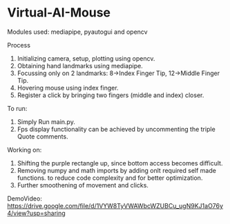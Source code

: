 # Virtual-AI-Mouse
Modules used:
mediapipe, pyautogui and opencv

Process
1. Initializing camera, setup, plotting using opencv.<br>
2. Obtaining hand landmarks using mediapipe.<br>
3. Focussing only on 2 landmarks: 8->Index Finger Tip, 12->Middle Finger Tip.<br>
4. Hovering mouse using index finger.<br>
5. Register a click by bringing two fingers (middle and index) closer.<br>

To run:<br>
1. Simply Run main.py.<br>
2. Fps display functionality can be achieved by uncommenting the triple Quote comments.<br>

Working on:
1. Shifting the purple rectangle up, since bottom access becomes difficult.<br>
2. Removing numpy and math imports by adding onlt required self made functions. to reduce code complexity and for better optimization.<br>
3. Further smoothening of movement and clicks.<br>

DemoVideo: https://drive.google.com/file/d/1VYW8TyVWAWbcWZUBCu_ugN9KJ1aO76y4/view?usp=sharing
